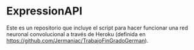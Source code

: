 # ExpressionAPI
Este es un repositorio que incluye el script para hacer funcionar una red neuronal convolucional a través de Heroku (definida en https://github.com/Jermaniac/TrabajoFinGradoGerman).

